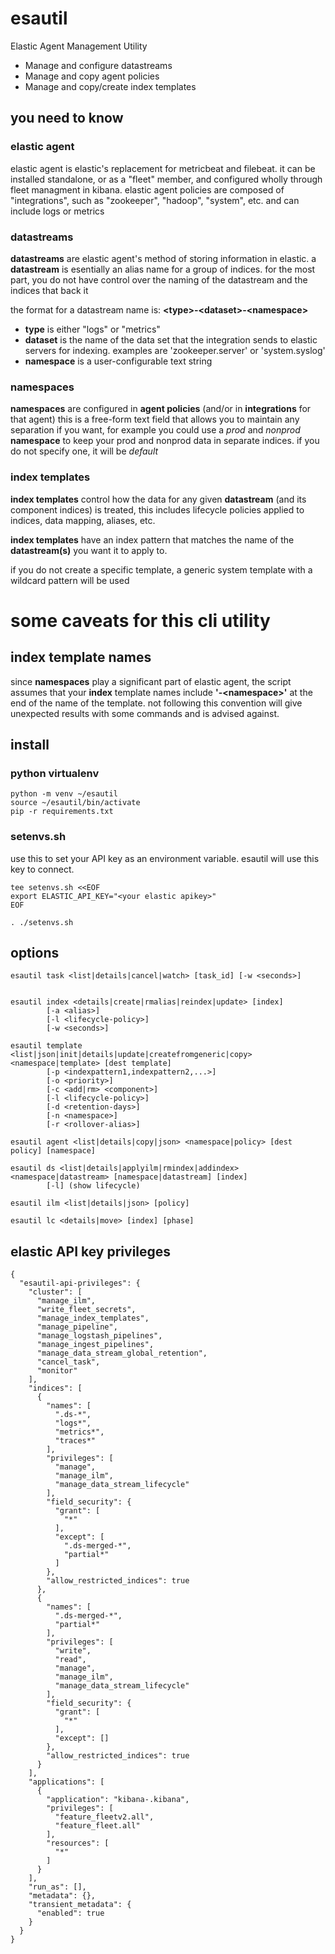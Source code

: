 # esautil

Elastic Agent Management Utility
 - Manage and configure datastreams
 - Manage and copy agent policies
 - Manage and copy/create index templates

## you need to know

### elastic agent
elastic agent is elastic's replacement for metricbeat and filebeat. it can be installed standalone, or as a "fleet" member, and configured wholly through fleet managment in kibana. elastic agent policies are composed of "integrations", such as "zookeeper", "hadoop", "system", etc. and can include logs or metrics

### datastreams
**datastreams** are elastic agent's method of storing information in elastic. a **datastream** is esentially an alias name for a group of indices. for the most part, you do not have control over the naming of the datastream and the indices that back it

the format for a datastream name is: **\<type\>-\<dataset\>-\<namespace\>**

+ **type** is either "logs" or "metrics"
+ **dataset** is the name of the data set that the integration sends to elastic servers for indexing. examples are 'zookeeper.server' or 'system.syslog'
+ **namespace** is a user-configurable text string 

### namespaces
**namespaces** are configured in **agent policies** (and/or in **integrations** for that agent) this is a free-form text field that allows you to maintain any separation if you want, for example you could use a *prod* and *nonprod* **namespace** to keep your prod and nonprod data in separate indices. if you do not specify one, it will be *default*

### index templates
**index templates** control how the data for any given **datastream** (and its component indices) is treated, this includes lifecycle policies applied to indices, data mapping, aliases, etc. 

**index templates** have an index pattern that matches the name of the **datastream(s)** you want it to apply to. 

if you do not create a specific template, a generic system template with a wildcard pattern will be used

# some caveats for this cli utility
## index template names

since **namespaces** play a significant part of elastic agent, the script assumes that your **index** template names include **'-\<namespace\>'** at the end of the name of the template. not following this convention will give unexpected results with some commands and is advised against.


## install
### python virtualenv
```
python -m venv ~/esautil 
source ~/esautil/bin/activate
pip -r requirements.txt
```

### setenvs.sh
use this to set your API key as an environment variable. esautil will use this key to connect.

```
tee setenvs.sh <<EOF
export ELASTIC_API_KEY="<your elastic apikey>"
EOF

. ./setenvs.sh
```
## options

```
esautil task <list|details|cancel|watch> [task_id] [-w <seconds>]


esautil index <details|create|rmalias|reindex|update> [index] 
        [-a <alias>] 
        [-l <lifecycle-policy>] 
        [-w <seconds>]

esautil template <list|json|init|details|update|createfromgeneric|copy> <namespace|template> [dest template]
        [-p <indexpattern1,indexpattern2,...>]
        [-o <priority>]
        [-c <add|rm> <component>]
        [-l <lifecycle-policy>]
        [-d <retention-days>]
        [-n <namespace>]
        [-r <rollover-alias>]

esautil agent <list|details|copy|json> <namespace|policy> [dest policy] [namespace]

esautil ds <list|details|applyilm|rmindex|addindex> <namespace|datastream> [namespace|datastream] [index]
        [-l] (show lifecycle)
        
esautil ilm <list|details|json> [policy]

esautil lc <details|move> [index] [phase]

```



## elastic API key privileges
```
{
  "esautil-api-privileges": {
    "cluster": [
      "manage_ilm",
      "write_fleet_secrets",
      "manage_index_templates",
      "manage_pipeline",
      "manage_logstash_pipelines",
      "manage_ingest_pipelines",
      "manage_data_stream_global_retention",
      "cancel_task",
      "monitor"
    ],
    "indices": [
      {
        "names": [
          ".ds-*",
          "logs*",
          "metrics*",
          "traces*"
        ],
        "privileges": [
          "manage",
          "manage_ilm",
          "manage_data_stream_lifecycle"
        ],
        "field_security": {
          "grant": [
            "*"
          ],
          "except": [
            ".ds-merged-*",
            "partial*"
          ]
        },
        "allow_restricted_indices": true
      },
      {
        "names": [
          ".ds-merged-*",
          "partial*"
        ],
        "privileges": [
          "write",
          "read",
          "manage",
          "manage_ilm",
          "manage_data_stream_lifecycle"
        ],
        "field_security": {
          "grant": [
            "*"
          ],
          "except": []
        },
        "allow_restricted_indices": true
      }
    ],
    "applications": [
      {
        "application": "kibana-.kibana",
        "privileges": [
          "feature_fleetv2.all",
          "feature_fleet.all"
        ],
        "resources": [
          "*"
        ]
      }
    ],
    "run_as": [],
    "metadata": {},
    "transient_metadata": {
      "enabled": true
    }
  }
}
```
